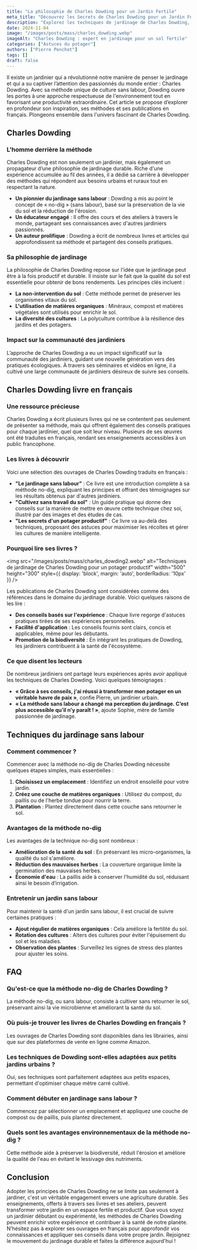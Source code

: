 ```yaml
---
title: "La philosophie de Charles Dowding pour un Jardin Fertile"
meta_title: "Découvrez les Secrets de Charles Dowding pour un Jardin Fertile"
description: "Explorez les techniques de jardinage de Charles Dowding, découvrez ses publications en français et transformez votre jardin avec ses conseils."
date: 2024-11-04
image: "/images/posts/mass/charles_dowding.webp"
imageAlt: "Charles Dowding : expert en jardinage pour un sol fertile"
categories: ["Astuces du potager"]
authors: ["Pierre Penchot"]
tags: []
draft: false
---
```


Il existe un jardinier qui a révolutionné notre manière de penser le jardinage et qui a su captiver l’attention des passionnés du monde entier : Charles Dowding. Avec sa méthode unique de culture sans labour, Dowding ouvre les portes à une approche respectueuse de l'environnement tout en favorisant une productivité extraordinaire. Cet article se propose d’explorer en profondeur son inspiration, ses méthodes et ses publications en français. Plongeons ensemble dans l'univers fascinant de Charles Dowding.

## Charles Dowding

### L'homme derrière la méthode

Charles Dowding est non seulement un jardinier, mais également un propagateur d’une philosophie de jardinage durable. Riche d'une expérience accumulée au fil des années, il a dédié sa carrière à développer des méthodes qui répondent aux besoins urbains et ruraux tout en respectant la nature.

- **Un pionnier du jardinage sans labour** : Dowding a mis au point le concept de « no-dig » (sans labour), basé sur la préservation de la vie du sol et la réduction de l'érosion.
- **Un éducateur engagé** : Il offre des cours et des ateliers à travers le monde, partageant ses connaissances avec d'autres jardiniers passionnés.
- **Un auteur prolifique** : Dowding a écrit de nombreux livres et articles qui approfondissent sa méthode et partagent des conseils pratiques.

### Sa philosophie de jardinage

La philosophie de Charles Dowding repose sur l'idée que le jardinage peut être à la fois productif et durable. Il insiste sur le fait que la qualité du sol est essentielle pour obtenir de bons rendements. Les principes clés incluent :

- **La non-intervention du sol** : Cette méthode permet de préserver les organismes vitaux du sol.
- **L'utilisation de matières organiques** : Minéraux, compost et matières végétales sont utilisés pour enrichir le sol.
- **La diversité des cultures** : La polyculture contribue à la résilience des jardins et des potagers.

### Impact sur la communauté des jardiniers

L’approche de Charles Dowding a eu un impact significatif sur la communauté des jardiniers, guidant une nouvelle génération vers des pratiques écologiques. À travers ses séminaires et vidéos en ligne, il a cultivé une large communauté de jardiniers désireux de suivre ses conseils.

## Charles Dowding livre en français

### Une ressource précieuse

Charles Dowding a écrit plusieurs livres qui ne se contentent pas seulement de présenter sa méthode, mais qui offrent également des conseils pratiques pour chaque jardinier, quel que soit leur niveau. Plusieurs de ses œuvres ont été traduites en français, rendant ses enseignements accessibles à un public francophone.

### Les livres à découvrir

Voici une sélection des ouvrages de Charles Dowding traduits en français :

- **"Le jardinage sans labour"** : Ce livre est une introduction complète à sa méthode no-dig, expliquant les principes et offrant des témoignages sur les résultats obtenus par d'autres jardiniers.
- **"Cultivez sans travail du sol"** : Un guide pratique qui donne des conseils sur la manière de mettre en œuvre cette technique chez soi, illustré par des images et des études de cas.
- **"Les secrets d'un potager productif"** : Ce livre va au-delà des techniques, proposant des astuces pour maximiser les récoltes et gérer les cultures de manière intelligente.

### Pourquoi lire ses livres ?

<img src="/images/posts/mass/charles_dowding2.webp" alt="Techniques de jardinage de Charles Dowding pour un potager productif" width="500" height="300" style={{ display: 'block', margin: 'auto', borderRadius: '10px' }} /> 

Les publications de Charles Dowding sont considérées comme des références dans le domaine du jardinage durable. Voici quelques raisons de les lire :

- **Des conseils basés sur l'expérience** : Chaque livre regorge d'astuces pratiques tirées de ses expériences personnelles.
- **Facilité d'application** : Les conseils fournis sont clairs, concis et applicables, même pour les débutants.
- **Promotion de la biodiversité** : En intégrant les pratiques de Dowding, les jardiniers contribuent à la santé de l'écosystème.

### Ce que disent les lecteurs

De nombreux jardiniers ont partagé leurs expériences après avoir appliqué les techniques de Charles Dowding. Voici quelques témoignages :

- **« Grâce à ses conseils, j'ai réussi à transformer mon potager en un véritable havre de paix »**, confie Pierre, un jardinier urbain.
- **« La méthode sans labour a changé ma perception du jardinage. C’est plus accessible qu’il n’y paraît ! »**, ajoute Sophie, mère de famille passionnée de jardinage.

## Techniques du jardinage sans labour

### Comment commencer ?

Commencer avec la méthode no-dig de Charles Dowding nécessite quelques étapes simples, mais essentielles :

1. **Choisissez un emplacement** : Identifiez un endroit ensoleillé pour votre jardin.
2. **Créez une couche de matières organiques** : Utilisez du compost, du paillis ou de l'herbe tondue pour nourrir la terre.
3. **Plantation** : Plantez directement dans cette couche sans retourner le sol.

### Avantages de la méthode no-dig

Les avantages de la technique no-dig sont nombreux :

- **Amélioration de la santé du sol** : En préservant les micro-organismes, la qualité du sol s'améliore.
- **Réduction des mauvaises herbes** : La couverture organique limite la germination des mauvaises herbes.
- **Économie d'eau** : La paillis aide à conserver l'humidité du sol, réduisant ainsi le besoin d’irrigation.

### Entretenir un jardin sans labour

Pour maintenir la santé d'un jardin sans labour, il est crucial de suivre certaines pratiques :

- **Ajout régulier de matières organiques** : Cela améliore la fertilité du sol.
- **Rotation des cultures** : Alters des cultures pour éviter l'épuisement du sol et les maladies.
- **Observation des plantes** : Surveillez les signes de stress des plantes pour ajuster les soins.

## FAQ

### Qu'est-ce que la méthode no-dig de Charles Dowding ?
La méthode no-dig, ou sans labour, consiste à cultiver sans retourner le sol, préservant ainsi la vie microbienne et améliorant la santé du sol.

### Où puis-je trouver les livres de Charles Dowding en français ?
Les ouvrages de Charles Dowding sont disponibles dans les librairies, ainsi que sur des plateformes de vente en ligne comme Amazon.

### Les techniques de Dowding sont-elles adaptées aux petits jardins urbains ?
Oui, ses techniques sont parfaitement adaptées aux petits espaces, permettant d'optimiser chaque mètre carré cultivé.

### Comment débuter en jardinage sans labour ?
Commencez par sélectionner un emplacement et appliquez une couche de compost ou de paillis, puis plantez directement.

### Quels sont les avantages environnementaux de la méthode no-dig ?
Cette méthode aide à préserver la biodiversité, réduit l'érosion et améliore la qualité de l'eau en évitant le lessivage des nutriments.

## Conclusion

Adopter les principes de Charles Dowding ne se limite pas seulement à jardiner, c'est un véritable engagement envers une agriculture durable. Ses enseignements, offerts à travers ses livres et ses ateliers, peuvent transformer votre jardin en un espace fertile et productif. Que vous soyez un jardinier débutant ou expérimenté, les méthodes de Charles Dowding peuvent enrichir votre expérience et contribuer à la santé de notre planète. N’hésitez pas à explorer ses ouvrages en français pour approfondir vos connaissances et appliquer ses conseils dans votre propre jardin. Rejoignez le mouvement du jardinage durable et faites la différence aujourd'hui !